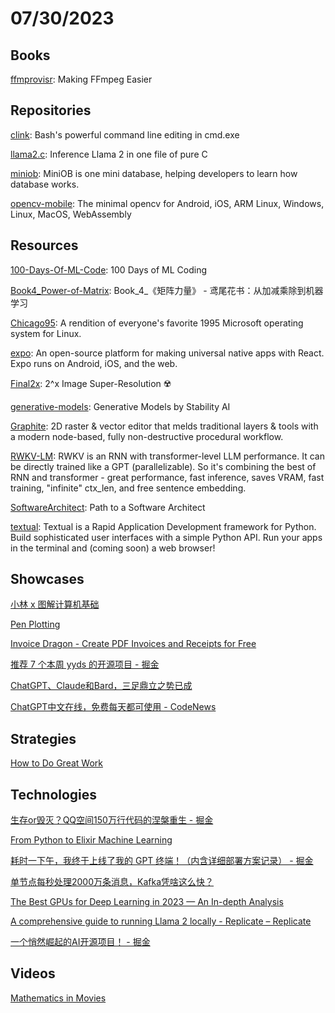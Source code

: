 # 07/30/2023

## Books
[ffmprovisr](https://amiaopensource.github.io/ffmprovisr/): Making FFmpeg Easier

## Repositories
[clink](https://github.com/chrisant996/clink): Bash's powerful command line editing in cmd.exe

[llama2.c](https://github.com/karpathy/llama2.c): Inference Llama 2 in one file of pure C

[miniob](https://github.com/oceanbase/miniob): MiniOB is one mini database, helping developers to learn how database works.

[opencv-mobile](https://github.com/nihui/opencv-mobile): The minimal opencv for Android, iOS, ARM Linux, Windows, Linux, MacOS, WebAssembly

## Resources
[100-Days-Of-ML-Code](https://github.com/Avik-Jain/100-Days-Of-ML-Code): 100 Days of ML Coding

[Book4_Power-of-Matrix](https://github.com/Visualize-ML/Book4_Power-of-Matrix): Book_4_《矩阵力量》 - 鸢尾花书：从加减乘除到机器学习

[Chicago95](https://github.com/grassmunk/Chicago95): A rendition of everyone's favorite 1995 Microsoft operating system for Linux.

[expo](https://github.com/expo/expo): An open-source platform for making universal native apps with React. Expo runs on Android, iOS, and the web.

[Final2x](https://github.com/Tohrusky/Final2x): 2^x Image Super-Resolution ☢️

[generative-models](https://github.com/Stability-AI/generative-models): Generative Models by Stability AI

[Graphite](https://github.com/GraphiteEditor/Graphite): 2D raster & vector editor that melds traditional layers & tools with a modern node-based, fully non-destructive procedural workflow.

[RWKV-LM](https://github.com/BlinkDL/RWKV-LM): RWKV is an RNN with transformer-level LLM performance. It can be directly trained like a GPT (parallelizable). So it's combining the best of RNN and transformer - great performance, fast inference, saves VRAM, fast training, "infinite" ctx_len, and free sentence embedding.

[SoftwareArchitect](https://github.com/justinamiller/SoftwareArchitect): Path to a Software Architect

[textual](https://github.com/Textualize/textual): Textual is a Rapid Application Development framework for Python. Build sophisticated user interfaces with a simple Python API. Run your apps in the terminal and (coming soon) a web browser!

## Showcases
[小林 x 图解计算机基础](https://xiaolincoding.com/)

[Pen Plotting](https://adamfuhrer.com/pen-plotting)

[Invoice Dragon - Create PDF Invoices and Receipts for Free](https://invoicedragon.com/)

[推荐 7 个本周 yyds 的开源项目 - 掘金](https://juejin.cn/post/7126458144833667108)

[ChatGPT、Claude和Bard，三足鼎立之势已成](https://mp.weixin.qq.com/s/5BTsAIQ2NqZ2PKf3ACpsmQ)

[ChatGPT中文在线，免费每天都可使用 - CodeNews](https://codenews.cc/chatgpt)

## Strategies
[How to Do Great Work](http://www.paulgraham.com/greatwork.html)

## Technologies
[生存or毁灭？QQ空间150万行代码的涅槃重生 - 掘金](https://juejin.cn/post/7257897629648175141)

[From Python to Elixir Machine Learning](https://www.thestackcanary.com/from-python-pytorch-to-elixir-nx/)

[耗时一下午，我终于上线了我的 GPT 终端！（内含详细部署方案记录） - 掘金](https://juejin.cn/post/7250639505527504933)

[单节点每秒处理2000万条消息，Kafka凭啥这么快？](https://mp.weixin.qq.com/s/HV2Yn35kfOMZj3Ns-5i_Ew)

[The Best GPUs for Deep Learning in 2023 — An In-depth Analysis](https://timdettmers.com/2023/01/30/which-gpu-for-deep-learning/)

[A comprehensive guide to running Llama 2 locally - Replicate – Replicate](https://replicate.com/blog/run-llama-locally)

[一个悄然崛起的AI开源项目！ - 掘金](https://juejin.cn/post/7246376735839354939)

## Videos
[Mathematics in Movies](https://people.math.harvard.edu/~knill/mathmovies/)
